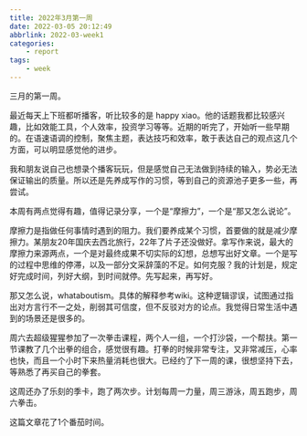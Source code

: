 ```yaml
---
title: 2022年3月第一周
date: 2022-03-05 20:12:49
abbrlink: 2022-03-week1
categories:
    - report 
tags:
    - week
---
```


三月的第一周。

最近每天上下班都听播客，听比较多的是 happy xiao。他的话题我都比较感兴趣，比如效能工具，个人效率，投资学习等等。近期的听完了，开始听一些早期的。在语速语调的控制，聚焦主题，表达技巧和效率，敢于表达自己的观点这几个方面，可以明显感觉他的进步。

我和朋友说自己也想录个播客玩玩，但是感觉自己无法做到持续的输入，势必无法保证输出的质量。所以还是先养成写作的习惯，等到自己的资源池子更多一些，再尝试。

本周有两点觉得有趣，值得记录分享，一个是“摩擦力”，一个是“那又怎么说论”。

摩擦力是指做任何事情时遇到的阻力。我们要养成某个习惯，首要做的就是减少摩擦力。某朋友20年国庆去西北旅行，22年了片子还没做好。拿写作来说，最大的摩擦力来源两点，一个是对最终成果不切实际的幻想，总想写出好文章。一个是写的过程中思维的停滞，以及一部分文采辞藻的不足。如何克服？我的计划是，规定好完成时间，列好大纲，到时间就停。先写起来，再写好。

那又怎么说，whataboutism。具体的解释参考wiki。这种逻辑谬误，试图通过指出对方言行不一之处，削弱其可信度，但不反驳对方的论点。我觉得日常生活中遇到的场景还是很多的。

周六去超级猩猩参加了一次拳击课程，两个人一组，一个打沙袋，一个帮扶。第一节课教了几个出拳的组合，感觉很有趣。打拳的时候非常专注，又非常减压，心率也快，而且一个小时下来热量消耗也很大。已经约了下一周的课，很想坚持下去，等熟悉了再买自己的拳套。

这周还办了乐刻的季卡，跑了两次步。计划每周一力量，周三游泳，周五跑步，周六拳击。

这篇文章花了1个番茄时间。

